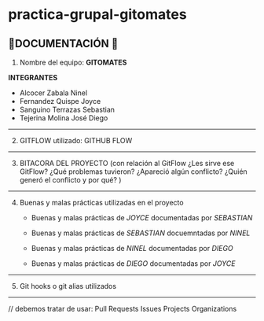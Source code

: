 # practica-grupal-gitomates

## 🍅DOCUMENTACIÓN 🍅

1. Nombre del equipo: **GITOMATES**
   
**INTEGRANTES**
- Alcocer Zabala Ninel 
- Fernandez Quispe Joyce 
- Sanguino Terrazas Sebastian
- Tejerina Molina José Diego
---
    
2. GITFLOW utilizado: GITHUB FLOW 
---

3. BITACORA DEL PROYECTO (con relación al GitFlow ¿Les sirve ese GitFlow? ¿Qué problemas tuvieron? ¿Apareció algún conflicto? ¿Quién generó el conflicto y por qué?
)




---
4. Buenas y malas prácticas utilizadas en el proyecto
     - Buenas y malas prácticas de *JOYCE* documentadas por *SEBASTIAN*
       
     - Buenas y malas prácticas de *SEBASTIAN* docuemntadas por *NINEL*
       
     - Buenas y malas prácticas de *NINEL* documentadas por *DIEGO*
       
     - Buenas y malas prácticas de *DIEGO* documentadas por *JOYCE*
       
---
5. Git hooks o git alias utilizados
---
// debemos tratar de usar: Pull Requests
Issues
Projects
Organizations

